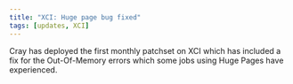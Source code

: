 ```yaml
---
title: "XCI: Huge page bug fixed"
tags: [updates, XCI]
---
```


Cray has deployed the first monthly patchset on XCI which has included a fix for the Out-Of-Memory errors which some jobs using Huge Pages have experienced.
